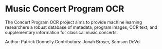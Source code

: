 # Music Concert Program OCR

The Concert Program OCR project aims to provide machine learning researchers a robust database of metadata, program images, OCR text, and supplementary information for classical music concerts. 

Author: Patrick Donnelly
Contributors: Jonah Broyer, Samson DeVol
